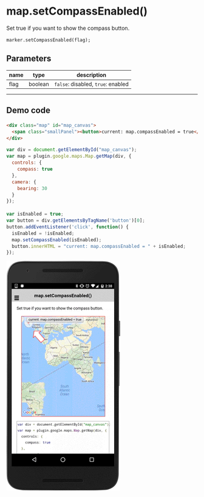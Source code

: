 # map.setCompassEnabled()

Set true if you want to show the compass button.

```
marker.setCompassEnabled(flag);
```

## Parameters

name           | type     | description
---------------|----------|---------------------------------------
flag           | boolean  | `false`: disabled, `true`: enabled
------------------------------------------------------------------

## Demo code


```html
<div class="map" id="map_canvas">
  <span class="smallPanel"><button>current: map.compassEnabled = true</button></span>
</div>
```

```js
var div = document.getElementById("map_canvas");
var map = plugin.google.maps.Map.getMap(div, {
  controls: {
    compass: true
  },
  camera: {
    bearing: 30
  }
});

var isEnabled = true;
var button = div.getElementsByTagName('button')[0];
button.addEventListener('click', function() {
  isEnabled = !isEnabled;
  map.setCompassEnabled(isEnabled);
  button.innerHTML = "current: map.compassEnabled = " + isEnabled;
});

```

![](image.gif)
